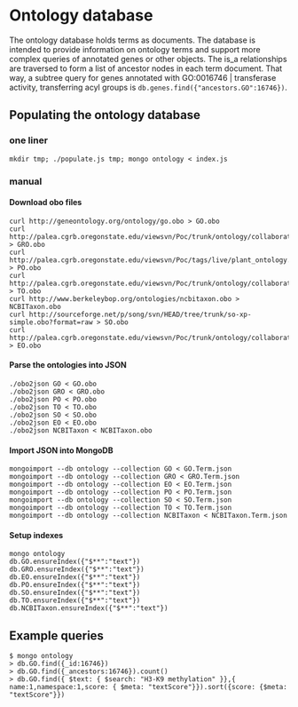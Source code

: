 # Ontology database
The ontology database holds terms as documents. The database is intended to provide information on ontology terms and support more complex queries of annotated genes or other objects. The is_a relationships are traversed to form a list of ancestor nodes in each term document. That way, a subtree query for genes annotated with GO:0016746 | transferase activity, transferring acyl groups is `db.genes.find({"ancestors.GO":16746})`.
## Populating the ontology database
### one liner
```
mkdir tmp; ./populate.js tmp; mongo ontology < index.js
```
### manual
#### Download obo files
```
curl http://geneontology.org/ontology/go.obo > GO.obo 
curl http://palea.cgrb.oregonstate.edu/viewsvn/Poc/trunk/ontology/collaborators_ontology/gramene/temporal_gramene.obo > GRO.obo
curl http://palea.cgrb.oregonstate.edu/viewsvn/Poc/tags/live/plant_ontology.obo > PO.obo
curl http://palea.cgrb.oregonstate.edu/viewsvn/Poc/trunk/ontology/collaborators_ontology/gramene/traits/trait.obo > TO.obo
curl http://www.berkeleybop.org/ontologies/ncbitaxon.obo > NCBITaxon.obo
curl http://sourceforge.net/p/song/svn/HEAD/tree/trunk/so-xp-simple.obo?format=raw > SO.obo
curl http://palea.cgrb.oregonstate.edu/viewsvn/Poc/trunk/ontology/collaborators_ontology/plant_environment/environment_ontology.obo > EO.obo
```
#### Parse the ontologies into JSON
```
./obo2json GO < GO.obo
./obo2json GRO < GRO.obo
./obo2json PO < PO.obo
./obo2json TO < TO.obo
./obo2json SO < SO.obo
./obo2json EO < EO.obo
./obo2json NCBITaxon < NCBITaxon.obo
```
#### Import JSON into MongoDB
```
mongoimport --db ontology --collection GO < GO.Term.json
mongoimport --db ontology --collection GRO < GRO.Term.json
mongoimport --db ontology --collection EO < EO.Term.json
mongoimport --db ontology --collection PO < PO.Term.json
mongoimport --db ontology --collection SO < SO.Term.json
mongoimport --db ontology --collection TO < TO.Term.json
mongoimport --db ontology --collection NCBITaxon < NCBITaxon.Term.json
```
#### Setup indexes
```
mongo ontology
db.GO.ensureIndex({"$**":"text"})
db.GRO.ensureIndex({"$**":"text"})
db.EO.ensureIndex({"$**":"text"})
db.PO.ensureIndex({"$**":"text"})
db.SO.ensureIndex({"$**":"text"})
db.TO.ensureIndex({"$**":"text"})
db.NCBITaxon.ensureIndex({"$**":"text"})
```
## Example queries
```
$ mongo ontology
> db.GO.find({_id:16746})
> db.GO.find({_ancestors:16746}).count()
> db.GO.find({ $text: { $search: "H3-K9 methylation" }},{ name:1,namespace:1,score: { $meta: "textScore"}}).sort({score: {$meta: "textScore"}})
```

